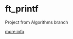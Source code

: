 # ft_printf
Project from Algorithms branch

[more info](https://github.com/prippa/libft/blob/master/ft_printf.en.pdf)
